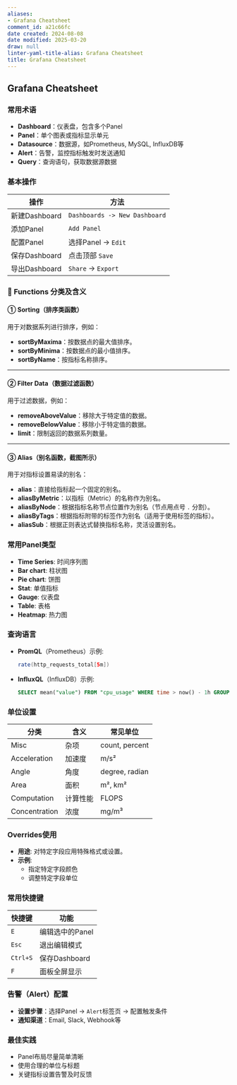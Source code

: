 ```yaml
---
aliases:
- Grafana Cheatsheet
comment_id: a21c66fc
date created: 2024-08-08
date modified: 2025-03-20
draw: null
linter-yaml-title-alias: Grafana Cheatsheet
title: Grafana Cheatsheet
---
```

## Grafana Cheatsheet

### 常用术语

- **Dashboard**：仪表盘，包含多个Panel
- **Panel**：单个图表或指标显示单元
- **Datasource**：数据源，如Prometheus, MySQL, InfluxDB等
- **Alert**：告警，监控指标触发时发送通知
- **Query**：查询语句，获取数据源数据

### 基本操作

| 操作 | 方法 |
| --- | --- |
| 新建Dashboard | `Dashboards -> New Dashboard` |
| 添加Panel | `Add Panel` |
| 配置Panel | 选择Panel -> `Edit` |
| 保存Dashboard | 点击顶部 `Save` |
| 导出Dashboard | `Share` -> `Export` |

### 📌 Functions 分类及含义

#### ① Sorting（排序类函数）

用于对数据系列进行排序，例如：

- **sortByMaxima**：按数据点的最大值排序。
- **sortByMinima**：按数据点的最小值排序。
- **sortByName**：按指标名称排序。

---

#### ② Filter Data（数据过滤函数）

用于过滤数据，例如：

- **removeAboveValue**：移除大于特定值的数据。
- **removeBelowValue**：移除小于特定值的数据。
- **limit**：限制返回的数据系列数量。

---

#### ③ Alias（别名函数，截图所示）

用于对指标设置易读的别名：

- **alias**：直接给指标起一个固定的别名。
- **aliasByMetric**：以指标（Metric）的名称作为别名。
- **aliasByNode**：根据指标名称节点位置作为别名（节点用点号 `.` 分割）。
- **aliasByTags**：根据指标附带的标签作为别名（适用于使用标签的指标）。
- **aliasSub**：根据正则表达式替换指标名称，灵活设置别名。

### 常用Panel类型

- **Time Series**: 时间序列图
- **Bar chart**: 柱状图
- **Pie chart**: 饼图
- **Stat**: 单值指标
- **Gauge**: 仪表盘
- **Table**: 表格
- **Heatmap**: 热力图

### 查询语言

- **PromQL**（Prometheus）示例:

  ```Java
  rate(http_requests_total[5m])
  ```

- **InfluxQL**（InfluxDB）示例:

  ```sql
  SELECT mean("value") FROM "cpu_usage" WHERE time > now() - 1h GROUP BY time(10m)
  ```

### 单位设置

| 分类            | 含义   | 常见单位           |
| ------------- | ---- | -------------- |
| Misc          | 杂项   | count, percent |
| Acceleration  | 加速度  | m/s²           |
| Angle         | 角度   | degree, radian |
| Area          | 面积   | m², km²        |
| Computation   | 计算性能 | FLOPS          |
| Concentration | 浓度   | mg/m³          |

### Overrides使用

- **用途**: 对特定字段应用特殊格式或设置。
- **示例**:
  - 指定特定字段颜色
  - 调整特定字段单位

### 常用快捷键

| 快捷键 | 功能 |
|---|---|
| `E` | 编辑选中的Panel |
| `Esc` | 退出编辑模式 |
| `Ctrl+S` | 保存Dashboard |
| `F` | 面板全屏显示 |

### 告警（Alert）配置

- **设置步骤**：选择Panel -> `Alert`标签页 -> 配置触发条件
- **通知渠道**：Email, Slack, Webhook等

### 最佳实践

- Panel布局尽量简单清晰
- 使用合理的单位与标题
- 关键指标设置告警及时反馈
